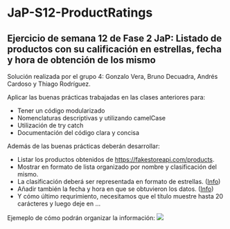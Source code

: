 # JaP-S12-ProductRatings

## Ejercicio de semana 12 de Fase 2 JaP: Listado de productos con su calificación en estrellas, fecha y hora de obtención de los mismo

Solución realizada por el grupo 4: Gonzalo Vera, Bruno Decuadra, Andrés Cardoso y Thiago Rodríguez.

Aplicar las buenas prácticas trabajadas en las clases anteriores para:

* Tener un código modularizado
* Nomenclaturas descriptivas y utilizando camelCase
* Utilización de try catch
* Documentación del código clara y concisa

Además de las buenas prácticas deberán desarrollar:

* Listar los productos obtenidos de https://fakestoreapi.com/products.
* Mostrar en formato de lista organizado por nombre y clasificación del mismo.
* La clasificación deberá ser representada en formato de estrellas. (<a href="https://www.w3schools.com/howto/howto_css_star_rating.asp">Info</a>)
* Añadir también la fecha y hora en que se obtuvieron los datos. (<a href="https://www.w3schools.com/js/js_dates.asp">Info</a>)
* Y cómo último requrimiento, necesitamos que el título muestre hasta 20 carácteres y luego deje en ...

Ejemeplo de cómo podrán organizar la información:
<img src='https://github.com/uscudum/JaP-S12-ProductRatings/blob/master/Resultado.PNG' />
